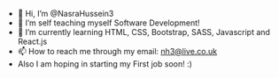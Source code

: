 - 👋 Hi, I’m @NasraHussein3
- 👀 I’m self teaching myself Software Development!
- 🌱 I’m currently learning HTML, CSS, Bootstrap, SASS, Javascript and React.js
- 📫 How to reach me through my email: nh3@live.co.uk
- Also I am hoping in starting my First job soon! :)
